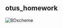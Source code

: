## otus_homework
![BDscheme](https://user-images.githubusercontent.com/111856175/223586883-4cf13a7b-7ca4-456e-94d1-79ee77cddaef.png)
